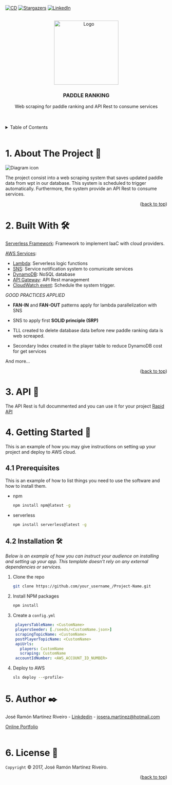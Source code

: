 <div id="top"></div>

<!-- PROJECT SHIELDS -->
[![CD][deploy-shield]][deploy-url]
[![Stargazers][stars-shield]][stars-url]
[![LinkedIn][linkedin-shield]][linkedin-url]



<!-- PROJECT LOGO -->
<br />
<div align="center">
  <a href="https://github.com/othneildrew/Best-README-Template">
    <img src="https://drive.google.com/uc?export=view&id=1twqwlJ7k7Xu5C9JO9uwUjVlc5OJO109x" alt="Logo" width="200" >
  </a>

  <h3 align="center">PADDLE RANKING</h3>

  <p align="center">
    Web scraping for paddle ranking and API Rest to consume services
    <br />
    <br />
    <br />
  </p>
</div>

<!-- TABLE OF CONTENTS -->
<details>
  <summary>Table of Contents</summary>
  <ol>
    <li><a href="#about-the-project">About The Project</a></li>
    <li><a href="#built-with">Built With</a></li>
    <li><a href="#api-usage">API Usage</a></li>
    <li>
      <a href="#getting-started">Getting Started</a>
      <ul>
        <li><a href="#prerequisites">Prerequisites</a></li>
        <li><a href="#installation">Installation</a></li>
      </ul>
    </li>
    <li><a href="#author">Author</a></li>
    <li><a href="#license">License</a></li>
  </ol>
</details>

<br>

<!-- ABOUT THE PROJECT -->
# 1. About The Project 📢


 <img src="https://drive.google.com/uc?export=view&id=17ELf6JuMo1UeXZ2_fL_9pEMmUkbi3mwg" alt="Diagram icon">

</br>

The project consist into a  web scraping system that saves updated paddle data from wpt in our database. This system is scheduled to trigger automatically. Furthermore, the system provide an API Rest to consume services.

<p align="right">(<a href="#top">back to top</a>)</p>



# 2. Built With 🛠️

[Serverless Framework](https://www.serverless.com/): Framework to implement IaaC with cloud providers.

[AWS Services](https://aws.amazon.com/es/):

* [Lambda](https://aws.amazon.com/es/lambda/): Serverless logic functions
* [SNS](https://aws.amazon.com/es/sns/?whats-new-cards.sort-by=item.additionalFields.postDateTime&whats-new-cards.sort-order=desc): Service notification system to comunicate services
* [DynamoDB](https://aws.amazon.com/es/dynamodb/): NoSQL database
* [API Gateway](https://aws.amazon.com/es/api-gateway/): API Rest management
* [CloudWatch event](https://docs.aws.amazon.com/AmazonCloudWatch/latest/events/WhatIsCloudWatchEvents.html): Schedule the system trigger. 


_GOOD PRACTICES APPLIED_

* **FAN-IN** and **FAN-OUT** patterns apply for lambda parallelization with SNS

* SNS to apply first **SOLID principle (SRP)**

* TLL created to delete database data before new paddle ranking data is web screaped.

* Secondary Index created in the player table to reduce DynamoDB cost for get services
 
And more...

<p align="right">(<a href="#top">back to top</a>)</p>


# 3. API 🚀

The API Rest is full docummented and you can use it for your project [Rapid API](https://rapidapi.com/search/paddle)

# 4. Getting Started 🔧  

This is an example of how you may give instructions on setting up your project and deploy to AWS cloud.

## 4.1 Prerequisites

This is an example of how to list things you need to use the software and how to install them.
* npm
  ```sh
  npm install npm@latest -g
  ```
* serverless
  ```sh
  npm install serverless@latest -g
  ```

## 4.2 Installation 🛠️ 

_Below is an example of how you can instruct your audience on installing and setting up your app. This template doesn't rely on any external dependencies or services._

1. Clone the repo
   ```sh
   git clone https://github.com/your_username_/Project-Name.git
   ```
2. Install NPM packages
   ```sh
   npm install
   ```
3. Create a `config.yml`
   ```yml
    playersTableName: <CustomName>
    playersSeeder: [./seeds/<CustomName.json>]
    scrapingTopicName: <CustomName>
    postPlayerTopicName: <CustomName>
    apiUrls:
      players: CustomName
      scraping: CustomName
    accountIdNumber: <AWS_ACCOUNT_ID_NUMBER>
   ```

2. Deploy to AWS
   ```sh
   sls deploy --<profile>
   ```


<!-- CONTACT -->
# 5. Author ✒️

José Ramón Martínez Riveiro - [Linkdedin](https://www.linkedin.com/in/joseramonmartinezriveiro/) - josera.martinez@hotmail.com

[Online Portfolio](https://joseramonmartinez.github.io/)
</br>
<br>
<!-- LICENSE -->
# 6. License 📄
`Copyright` © 2017, José Ramón Martínez Riveiro. 


<p align="right">(<a href="#top">back to top</a>)</p>


<!-- MARKDOWN LINKS & IMAGES -->
<!-- https://www.markdownguide.org/basic-syntax/#reference-style-links -->
[deploy-shield]: https://github.com/JoseRamonMartinez/api-padel/action/workflows/cd-serverless.yml/badge.svg
[deploy-url]: https://github.com/JoseRamonMartinez/api-padel/actions/workflows/cd-serverless.yml
[stars-shield]: https://img.shields.io/github/stars/JoseRamonMartinez/api-padel.svg?style=for-the-badge
[stars-url]: https://github.com/JoseRamonMartinez/api-padel/stargazers
[linkedin-shield]: https://img.shields.io/badge/-LinkedIn-black.svg?style=for-the-badge&logo=linkedin&colorB=555
[linkedin-url]: https://linkedin.com/in/joseramonmartinez
[product-screenshot]: images/screenshot.png